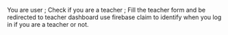 You are user  ; 
Check if you are a teacher ; 
Fill the teacher form and be redirected to teacher dashboard
use firebase claim to identify when you log in if you are a teacher or not.
